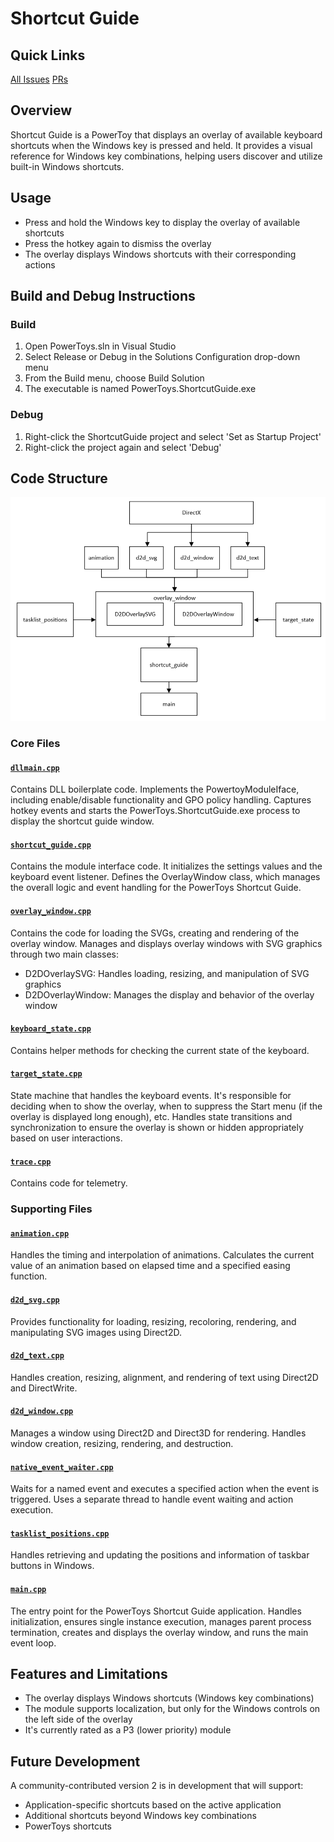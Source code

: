 # Shortcut Guide

## Quick Links

[All Issues](https://github.com/microsoft/PowerToys/issues?q=is%3Aissue%20state%3Aopen%20label%3A%22Product-Shortcut%20Guide%22)
[PRs](https://github.com/microsoft/PowerToys/pulls?q=is%3Apr+is%3Aopen++label%3A%22Product-Shortcut+Guide%22+)

## Overview
Shortcut Guide is a PowerToy that displays an overlay of available keyboard shortcuts when the Windows key is pressed and held. It provides a visual reference for Windows key combinations, helping users discover and utilize built-in Windows shortcuts.

## Usage
- Press and hold the Windows key to display the overlay of available shortcuts
- Press the hotkey again to dismiss the overlay
- The overlay displays Windows shortcuts with their corresponding actions

## Build and Debug Instructions

### Build
1. Open PowerToys.sln in Visual Studio
2. Select Release or Debug in the Solutions Configuration drop-down menu
3. From the Build menu, choose Build Solution
4. The executable is named PowerToys.ShortcutGuide.exe

### Debug
1. Right-click the ShortcutGuide project and select 'Set as Startup Project'
2. Right-click the project again and select 'Debug'

## Code Structure

![Diagram](../images/shortcutguide/diagram.png)

### Core Files

#### [`dllmain.cpp`](/src/modules/shortcut_guide/dllmain.cpp)
Contains DLL boilerplate code. Implements the PowertoyModuleIface, including enable/disable functionality and GPO policy handling. Captures hotkey events and starts the PowerToys.ShortcutGuide.exe process to display the shortcut guide window.

#### [`shortcut_guide.cpp`](/src/modules/shortcut_guide/shortcut_guide.cpp)
Contains the module interface code. It initializes the settings values and the keyboard event listener. Defines the OverlayWindow class, which manages the overall logic and event handling for the PowerToys Shortcut Guide.

#### [`overlay_window.cpp`](/src/modules/shortcut_guide/overlay_window.cpp)
Contains the code for loading the SVGs, creating and rendering of the overlay window. Manages and displays overlay windows with SVG graphics through two main classes:
- D2DOverlaySVG: Handles loading, resizing, and manipulation of SVG graphics
- D2DOverlayWindow: Manages the display and behavior of the overlay window

#### [`keyboard_state.cpp`](/src/modules/shortcut_guide/keyboard_state.cpp)
Contains helper methods for checking the current state of the keyboard.

#### [`target_state.cpp`](/src/modules/shortcut_guide/target_state.cpp)
State machine that handles the keyboard events. It's responsible for deciding when to show the overlay, when to suppress the Start menu (if the overlay is displayed long enough), etc. Handles state transitions and synchronization to ensure the overlay is shown or hidden appropriately based on user interactions.

#### [`trace.cpp`](/src/modules/shortcut_guide/trace.cpp)
Contains code for telemetry.

### Supporting Files

#### [`animation.cpp`](/src/modules/shortcut_guide/animation.cpp)
Handles the timing and interpolation of animations. Calculates the current value of an animation based on elapsed time and a specified easing function.

#### [`d2d_svg.cpp`](/src/modules/shortcut_guide/d2d_svg.cpp)
Provides functionality for loading, resizing, recoloring, rendering, and manipulating SVG images using Direct2D.

#### [`d2d_text.cpp`](/src/modules/shortcut_guide/d2d_text.cpp)
Handles creation, resizing, alignment, and rendering of text using Direct2D and DirectWrite.

#### [`d2d_window.cpp`](/src/modules/shortcut_guide/d2d_window.cpp)
Manages a window using Direct2D and Direct3D for rendering. Handles window creation, resizing, rendering, and destruction.

#### [`native_event_waiter.cpp`](/src/modules/shortcut_guide/native_event_waiter.cpp)
Waits for a named event and executes a specified action when the event is triggered. Uses a separate thread to handle event waiting and action execution.

#### [`tasklist_positions.cpp`](/src/modules/shortcut_guide/tasklist_positions.cpp)
Handles retrieving and updating the positions and information of taskbar buttons in Windows.

#### [`main.cpp`](/src/modules/shortcut_guide/main.cpp)
The entry point for the PowerToys Shortcut Guide application. Handles initialization, ensures single instance execution, manages parent process termination, creates and displays the overlay window, and runs the main event loop.

## Features and Limitations

- The overlay displays Windows shortcuts (Windows key combinations)
- The module supports localization, but only for the Windows controls on the left side of the overlay
- It's currently rated as a P3 (lower priority) module

## Future Development

A community-contributed version 2 is in development that will support:
- Application-specific shortcuts based on the active application
- Additional shortcuts beyond Windows key combinations
- PowerToys shortcuts
